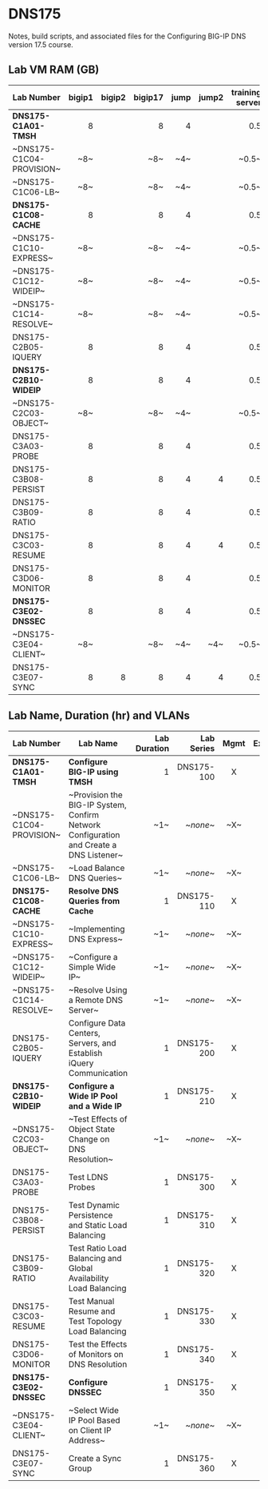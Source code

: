 # DNS175

Notes, build scripts, and associated files for the Configuring BIG-IP DNS version 17.5 course.

## Lab VM RAM (GB)

|Lab Number              |bigip1|bigip2|bigip17|jump|jump2|training server|SCF file                       |
|------------------------|-----:|-----:|------:|---:|----:|--------------:|-------------------------------|
|**DNS175-C1A01-TMSH**   |8     |      |8      |4   |     |0.5            |cfg_w_tmsh.scf                 |
|~DNS175-C1C04-PROVISION~|~8~   |      |~8~    |~4~ |     |~0.5~          |  ~*none*~                     |
|~DNS175-C1C06-LB~       |~8~   |      |~8~    |~4~ |     |~0.5~          |~create_dns_listener.scf~      |
|**DNS175-C1C08-CACHE**  |8     |      |8      |4   |     |0.5            |load_balance_dns_queries.scf   |
|~DNS175-C1C10-EXPRESS~  |~8~   |      |~8~    |~4~ |     |~0.5~          |~resolve_dns_queries_cache.scf~|
|~DNS175-C1C12-WIDEIP~   |~8~   |      |~8~    |~4~ |     |~0.5~          |~implement_dns_express.scf~    |
|~DNS175-C1C14-RESOLVE~  |~8~   |      |~8~    |~4~ |     |~0.5~          |~configure_simple_wideip.scf~  |
|DNS175-C2B05-IQUERY     |8     |      |8      |4   |     |0.5            ||
|**DNS175-C2B10-WIDEIP** |8     |      |8      |4   |     |0.5            ||
|~DNS175-C2C03-OBJECT~   |~8~   |      |~8~    |~4~ |     |~0.5~          ||
|DNS175-C3A03-PROBE      |8     |      |8      |4   |     |0.5            ||
|DNS175-C3B08-PERSIST    |8     |      |8      |4   |4    |0.5            ||
|DNS175-C3B09-RATIO      |8     |      |8      |4   |     |0.5            ||
|DNS175-C3C03-RESUME     |8     |      |8      |4   |4    |0.5            ||
|DNS175-C3D06-MONITOR    |8     |      |8      |4   |     |0.5            ||
|**DNS175-C3E02-DNSSEC** |8     |      |8      |4   |     |0.5            ||
|~DNS175-C3E04-CLIENT~   |~8~   |      |~8~    |~4~ |~4~  |~0.5~          ||
|DNS175-C3E07-SYNC       |8     |8     |8      |4   |4    |0.5            ||

## Lab Name, Duration (hr) and VLANs

|Lab Number              |Lab Name                                                                              |Lab Duration|Lab Series|Mgmt|External|Internal|
|------------------------|--------------------------------------------------------------------------------------|-----------:|---------:|:--:|:------:|:------:|
|**DNS175-C1A01-TMSH**   |**Configure BIG-IP using TMSH**                                                       |1           |DNS175-100|X   |X       |X       |
|~DNS175-C1C04-PROVISION~|~Provision the BIG-IP System, Confirm Network Configuration and Create a DNS Listener~|~1~         |~*none*~  |~X~ |~X~     |~X~     |
|~DNS175-C1C06-LB~       |~Load Balance DNS Queries~                                                            |~1~         |~*none*~  |~X~ |~X~     |~X~     |
|**DNS175-C1C08-CACHE**  |**Resolve DNS Queries from Cache**                                                    |1           |DNS175-110|X   |X       |X       |
|~DNS175-C1C10-EXPRESS~  |~Implementing DNS Express~                                                            |~1~         |~*none*~  |~X~ |~X~     |~X~     |
|~DNS175-C1C12-WIDEIP~   |~Configure a Simple Wide IP~                                                          |~1~         |~*none*~  |~X~ |~X~     |~X~     |
|~DNS175-C1C14-RESOLVE~  |~Resolve Using a Remote DNS Server~                                                   |~1~         |~*none*~  |~X~ |~X~     |~X~     |
|DNS175-C2B05-IQUERY     |Configure Data Centers, Servers, and Establish iQuery Communication                   |1           |DNS175-200|X   |X       |X       |
|**DNS175-C2B10-WIDEIP** |**Configure a Wide IP Pool and a Wide IP**                                            |1           |DNS175-210|X   |X       |X       |
|~DNS175-C2C03-OBJECT~   |~Test Effects of Object State Change on DNS Resolution~                               |~1~         |~*none*~  |~X~ |~X~     |~X~     |
|DNS175-C3A03-PROBE      |Test LDNS Probes                                                                      |1           |DNS175-300|X   |X       |X       |
|DNS175-C3B08-PERSIST    |Test Dynamic Persistence and Static Load Balancing                                    |1           |DNS175-310|X   |X       |X       |
|DNS175-C3B09-RATIO      |Test Ratio Load Balancing and Global Availability Load Balancing                      |1           |DNS175-320|X   |X       |X       |
|DNS175-C3C03-RESUME     |Test Manual Resume and Test Topology Load Balancing                                   |1           |DNS175-330|X   |X       |X       |
|DNS175-C3D06-MONITOR    |Test the Effects of Monitors on DNS Resolution                                        |1           |DNS175-340|X   |X       |X       |
|**DNS175-C3E02-DNSSEC** |**Configure DNSSEC**                                                                  |1           |DNS175-350|X   |X       |X       |
|~DNS175-C3E04-CLIENT~   |~Select Wide IP Pool Based on Client IP Address~                                      |~1~         |~*none*~  |~X~ |~X~     |~X~     |
|DNS175-C3E07-SYNC       |Create a Sync Group                                                                   |1           |DNS175-360|X   |X       |X       |
